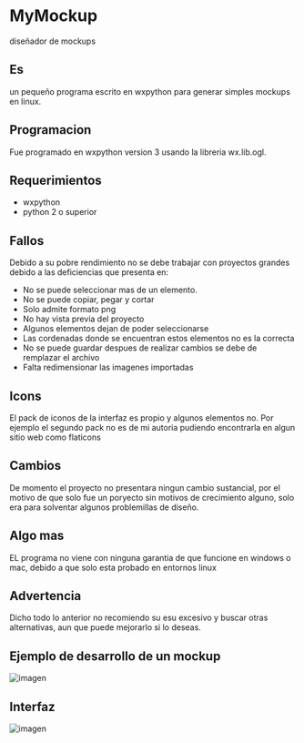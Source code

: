 # MyMockup
diseñador de mockups

## Es
un pequeño programa escrito en wxpython para generar simples mockups en linux.

## Programacion
Fue programado en wxpython version 3 usando la libreria wx.lib.ogl.

## Requerimientos
- wxpython
- python 2 o superior

## Fallos
Debido a su pobre rendimiento no se debe trabajar con proyectos grandes debido a las deficiencias que presenta en:
- No se puede seleccionar mas de un elemento.
- No se puede copiar, pegar y cortar
- Solo admite formato png
- No hay vista previa del proyecto
- Algunos elementos dejan de poder seleccionarse
- Las cordenadas donde se encuentran estos elementos no es la correcta
- No se puede guardar despues de realizar cambios se debe de remplazar el archivo
- Falta redimensionar las imagenes importadas

## Icons
El pack de iconos de la interfaz es propio y algunos elementos no. Por ejemplo el segundo pack no es de mi autoria
pudiendo encontrarla en algun sitio web como flaticons


## Cambios
De momento el proyecto no presentara ningun cambio sustancial, por el motivo de que solo fue un poryecto sin motivos de 
crecimiento alguno, solo era para solventar algunos problemillas de diseño.

## Algo mas
EL programa no viene con ninguna garantia de que funcione en windows o mac, debido a que solo esta probado en entornos linux

## Advertencia
Dicho todo lo anterior no recomiendo su esu excesivo y buscar otras alternativas, aun que puede mejorarlo si lo deseas.


## Ejemplo de desarrollo de un mockup
![imagen](https://github.com/pacpac1992/mymockup/blob/master/example.png)

## Interfaz
![imagen](https://github.com/pacpac1992/mymockup/blob/master/MyMockup.png)